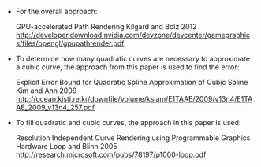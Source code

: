 

- For the overall approach:

  GPU-accelerated Path Rendering
  Kilgard and Bolz 2012
  http://developer.download.nvidia.com/devzone/devcenter/gamegraphics/files/opengl/gpupathrender.pdf

- To determine how many quadratic curves are necessary to approximate a cubic curve, the
  approach from this paper is used to find the error:

  Explicit Error Bound for Quadratic Spline Approximation of Cubic Spline
  Kim and Ahn 2009
  http://ocean.kisti.re.kr/downfile/volume/ksiam/E1TAAE/2009/v13n4/E1TAAE_2009_v13n4_257.pdf

- To fill quadratic and cubic curves, the approach in this paper is used:

  Resolution Independent Curve Rendering using Programmable Graphics Hardware
  Loop and Blinn 2005
  http://research.microsoft.com/pubs/78197/p1000-loop.pdf
  